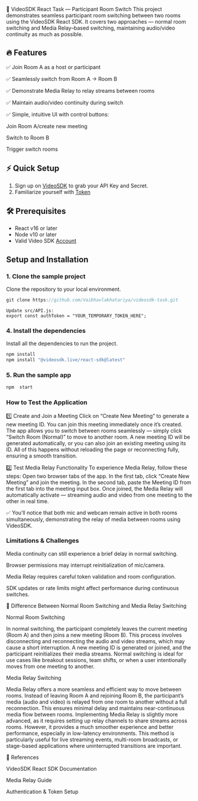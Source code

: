 🎥 VideoSDK React Task — Participant Room Switch
This project demonstrates seamless participant room switching between two rooms using the VideoSDK React SDK.
It covers two approaches — normal room switching and Media Relay–based switching, maintaining audio/video continuity as much as possible.

## 🔥 Features

✅ Join Room A as a host or participant

✅ Seamlessly switch from Room A → Room B

✅ Demonstrate Media Relay to relay streams between rooms

✅ Maintain audio/video continuity during switch

✅ Simple, intuitive UI with control buttons:

Join Room A/create new meeting

Switch to Room B

Trigger switch rooms


## ⚡ Quick Setup

1. Sign up on [VideoSDK](https://app.videosdk.live/) to grab your API Key and Secret.
2. Familiarize yourself with [Token](https://docs.videosdk.live/react/guide/video-and-audio-calling-api-sdk/authentication-and-token)

## 🛠 Prerequisites

- React v16 or later
- Node v10 or later
- Valid Video SDK [Account](https://app.videosdk.live/)

## Setup and Installation

### 1. Clone the sample project

Clone the repository to your local environment.

```js
git clone https://github.com/Vaibhavlakhatariya/videosdk-task.git
```

```
Update src/API.js:
export const authToken = "YOUR_TEMPORARY_TOKEN_HERE";
```

### 4. Install the dependencies

Install all the dependencies to run the project.

```js
npm install
npm install "@videosdk.live/react-sdk@latest"
```

### 5. Run the sample app

```js
npm  start
```



### How to Test the Application

1️⃣ Create and Join a Meeting
Click on “Create New Meeting” to generate a new meeting ID.
You can join this meeting immediately once it’s created.
The app allows you to switch between rooms seamlessly —
simply click “Switch Room (Normal)” to move to another room.
A new meeting ID will be generated automatically, or you can also join an existing meeting using its ID.
All of this happens without reloading the page or reconnecting fully, ensuring a smooth transition.

2️⃣ Test Media Relay Functionality
To experience Media Relay, follow these steps:
Open two browser tabs of the app.
In the first tab, click “Create New Meeting” and join the meeting.
In the second tab, paste the Meeting ID from the first tab into the meeting input box.
Once joined, the Media Relay will automatically activate —
streaming audio and video from one meeting to the other in real time.

✅ You’ll notice that both mic and webcam remain active in both rooms simultaneously,
demonstrating the relay of media between rooms using VideoSDK.

### Limitations & Challenges

Media continuity can still experience a brief delay in normal switching.

Browser permissions may interrupt reinitialization of mic/camera.

Media Relay requires careful token validation and room configuration.

SDK updates or rate limits might affect performance during continuous switches.


🔄 Difference Between Normal Room Switching and Media Relay Switching

Normal Room Switching

In normal switching, the participant completely leaves the current meeting (Room A) and then joins a new meeting (Room B). This process involves disconnecting and reconnecting the audio and video streams, which may cause a short interruption. A new meeting ID is generated or joined, and the participant reinitializes their media streams.
Normal switching is ideal for use cases like breakout sessions, team shifts, or when a user intentionally moves from one meeting to another.

Media Relay Switching

Media Relay offers a more seamless and efficient way to move between rooms. Instead of leaving Room A and rejoining Room B, the participant’s media (audio and video) is relayed from one room to another without a full reconnection. This ensures minimal delay and maintains near-continuous media flow between rooms.
Implementing Media Relay is slightly more advanced, as it requires setting up relay channels to share streams across rooms. However, it provides a much smoother experience and better performance, especially in low-latency environments.
This method is particularly useful for live streaming events, multi-room broadcasts, or stage-based applications where uninterrupted transitions are important.

📖 References

VideoSDK React SDK Documentation

Media Relay Guide

Authentication & Token Setup





